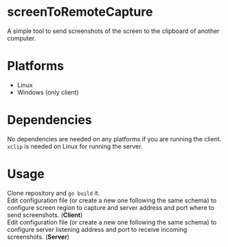 # screenToRemoteCapture
A simple tool to send screenshots of the screen to the clipboard of another computer.

# Platforms
- Linux
- Windows (only client)

# Dependencies
No dependencies are needed on any platforms if you are running the client.<br>
`xclip` is needed on Linux for running the server.

# Usage
Clone repository and `go build` it.<br>
Edit configuration file (or create a new one following the same schema) to configure screen region to capture and server address and port where to send screenshots. (<b>Client</b>)<br>
Edit configuration file (or create a new one following the same schema) to configure server listening address and port to receive incoming screenshots. (<b>Server</b>)
